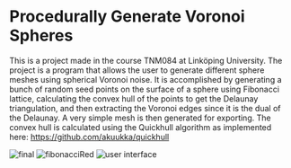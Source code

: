 # Procedurally Generate Voronoi Spheres
This is a project made in the course TNM084 at Linköping University. The project is a program that allows the user to generate different sphere meshes using spherical Voronoi noise.
It is accomplished by generating a bunch of random seed points on the surface of a sphere using Fibonacci lattice, calculating the convex hull of the points to get the Delaunay triangulation, and then extracting the Voronoi edges since it is the dual of the Delaunay. A very simple mesh is then generated for exporting.
The convex hull is calculated using the Quickhull algorithm as implemented here: https://github.com/akuukka/quickhull

![final](https://github.com/user-attachments/assets/0aa877af-5774-4941-85b4-4c80701d3aaf)
![fibonacciRed](https://github.com/user-attachments/assets/38f7dff7-17b8-4dad-a95c-33051351cef4)
![user interface](https://github.com/user-attachments/assets/2e399b46-ced1-404d-bb76-467a532af99e)
